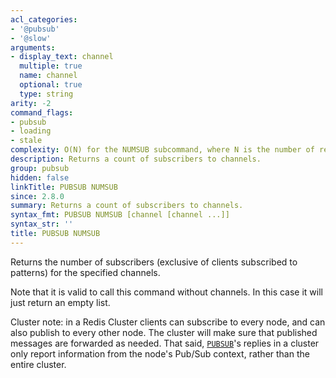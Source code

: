 ```yaml
---
acl_categories:
- '@pubsub'
- '@slow'
arguments:
- display_text: channel
  multiple: true
  name: channel
  optional: true
  type: string
arity: -2
command_flags:
- pubsub
- loading
- stale
complexity: O(N) for the NUMSUB subcommand, where N is the number of requested channels
description: Returns a count of subscribers to channels.
group: pubsub
hidden: false
linkTitle: PUBSUB NUMSUB
since: 2.8.0
summary: Returns a count of subscribers to channels.
syntax_fmt: PUBSUB NUMSUB [channel [channel ...]]
syntax_str: ''
title: PUBSUB NUMSUB
---
```

Returns the number of subscribers (exclusive of clients subscribed to patterns) for the specified channels.

Note that it is valid to call this command without channels. In this case it will just return an empty list.

Cluster note: in a Redis Cluster clients can subscribe to every node, and can also publish to every other node. The cluster will make sure that published messages are forwarded as needed. That said, [`PUBSUB`](/commands/pubsub)'s replies in a cluster only report information from the node's Pub/Sub context, rather than the entire cluster.
